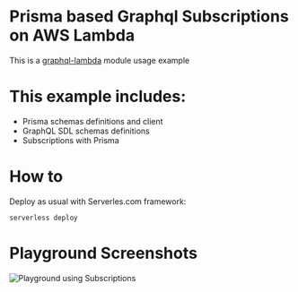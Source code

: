 # Prisma based Graphql Subscriptions on AWS Lambda 

This is a [graphql-lambda](https://github.com/guerrerocarlos/graphql-lambda) module usage example
# This example includes:

 * Prisma schemas definitions and client 
 * GraphQL SDL schemas definitions
 * Subscriptions with Prisma 

# How to

Deploy as usual with Serverles.com framework:

`serverless deploy`

# Playground Screenshots

![Playground using Subscriptions](https://user-images.githubusercontent.com/82532/113527161-8dc3bf80-95b4-11eb-8251-512b69d55336.jpg)

